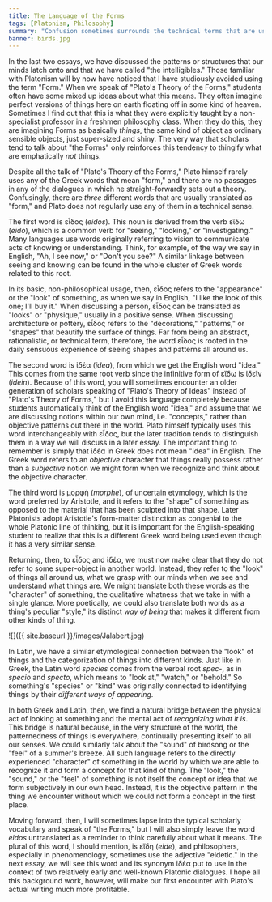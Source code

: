 ```yaml
---
title: The Language of the Forms
tags: [Platonism, Philosophy]
summary: "Confusion sometimes surrounds the technical terms that are used in the Platonic tradition to refer to the Forms because there is not just one word for 'form' but several.  To make matters worse, none of the relevant words were originally conceived as technical terms and Plato himself uses them only sparingly.  In this essay, I hope to clarify the situation."
banner: birds.jpg
---
```



In the last two essays, we have discussed the patterns or structures that our minds latch onto and that we have called "the intelligibles."  Those familiar with Platonism will by now have noticed that I have studiously avoided using the term "Form."  When we speak of "Plato's Theory of the Forms," students often have some mixed up ideas about what this means.  They often imagine perfect versions of things here on earth floating off in some kind of heaven.  Sometimes I find out that this is what they were explicitly taught by a non-specialist professor in a freshmen philosophy class.  When they do this, they are imagining Forms as basically *things*, the same kind of object as ordinary sensible objects, just super-sized and shiny.  The very way that scholars tend to talk about "the Forms" only reinforces this tendency to thingify what are emphatically *not* things.

Despite all the talk of "Plato's Theory of the Forms," Plato himself rarely uses any of the Greek words that mean "form," and there are no passages in any of the dialogues in which he straight-forwardly sets out a theory.  Confusingly, there are *three* different words that are usually translated as "form," and Plato does not regularly use any of them in a technical sense.<!--more-->

The first word is εἶδος (*eidos*).  This noun is derived from the verb εἴδω (*eido*), which is a common verb for "seeing," "looking," or "investigating."  Many languages use words originally referring to vision to communicate acts of knowing or understanding.  Think, for example, of the way we say in English, "Ah, I see now," or "Don't you see?"  A similar linkage between seeing and knowing can be found in the whole cluster of Greek words related to this root.

In its basic, non-philosophical usage, then, εἶδος refers to the "appearance" or the "look" of something, as when we say in English, "I like the look of this one; I'll buy it."  When discussing a person, εἶδος can be translated as "looks" or "physique," usually in a positive sense.  When discussing architecture or pottery, εἶδος refers to the "decorations," "patterns," or "shapes" that beautify the surface of things.  Far from being an abstract, rationalistic, or technical term, therefore, the word εἶδος is rooted in the daily sensuous experience of seeing shapes and patterns all around us.

The second word is ἰδέα (*idea*), from which we get the English word "idea."  This comes from the same root verb since the infinitive form of εἴδω is ἰδεῖν (*idein*).  Because of this word, you will sometimes encounter an older generation of scholars speaking of "Plato's Theory of Ideas" instead of "Plato's Theory of Forms," but I avoid this language completely because students automatically think of the English word "idea," and assume that we are discussing notions within our own mind, i.e. "concepts," rather than objective patterns out there in the world.  Plato himself typically uses this word interchangeably with εἶδος, but the later tradition tends to distinguish them in a way we will discuss in a later essay.  The important thing to remember is simply that ἰδέα in Greek does not mean "idea" in English.  The Greek word refers to an *objective* character that things really possess rather than a *subjective* notion we might form when we recognize and think about the objective character.

The third word is μορφή (*morphe*), of uncertain etymology, which is the word preferred by Aristotle, and it refers to the "shape" of something as opposed to the material that has been sculpted into that shape.  Later Platonists adopt Aristotle's form-matter distinction as congenial to the whole Platonic line of thinking, but it is important for the English-speaking student to realize that this is a different Greek word being used even though it has a very similar sense.

Returning, then, to εἶδος and ἰδέα, we must now make clear that they do not refer to some super-object in another world.  Instead, they refer to the "look" of things all around us, what we grasp with our minds when we see and understand what things are.  We might translate both these words as the "character" of something, the qualitative whatness that we take in with a single glance.  More poetically, we could also translate both words as a thing's peculiar "style," its distinct *way of being* that makes it different from other kinds of thing.

![]({{ site.baseurl }}/images/Jalabert.jpg)

In Latin, we have a similar etymological connection between the "look" of things and the categorization of things into different kinds.  Just like in Greek, the Latin word *species* comes from the verbal root *spec-*, as in *specio* and *specto*, which means to "look at," "watch," or "behold."  So something's "species" or "kind" was originally connected to identifying things by their *different ways of appearing*.

In both Greek and Latin, then, we find a natural bridge between the physical act of looking at something and the mental act of *recognizing what it is*.  This bridge is natural because, in the very structure of the world, the patternedness of things is everywhere, continually presenting itself to all our senses.  We could similarly talk about the "sound" of birdsong or the "feel" of a summer's breeze.  All such language refers to the directly experienced "character" of something in the world by which we are able to recognize it and form a concept for that kind of thing.  The "look," the "sound," or the "feel" of something is not itself the concept or idea that we form subjectively in our own head.  Instead, it is the objective pattern in the thing we encounter without which we could not form a concept in the first place.

Moving forward, then, I will sometimes lapse into the typical scholarly vocabulary and speak of "the Forms," but I will also simply leave the word *eidos* untranslated as a reminder to think carefully about what it means.  The plural of this word, I should mention, is εἴδη (*eide*), and philosophers, especially in phenomenology, sometimes use the adjective "eidetic."  In the next essay, we will see this word and its synonym ἰδέα put to use in the context of two relatively early and well-known Platonic dialogues.  I hope all this background work, however, will make our first encounter with Plato's actual writing much more profitable.


